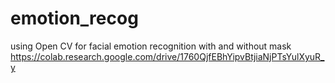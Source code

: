 # emotion_recog
using Open CV for facial emotion recognition with and without mask 
https://colab.research.google.com/drive/1760QjfEBhYipvBtjiaNjPTsYulXyuR_y
